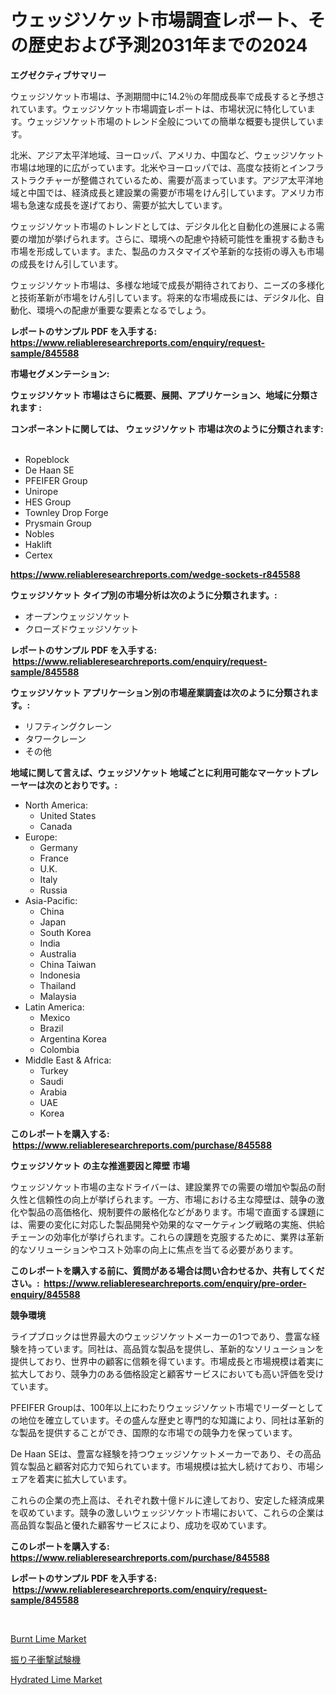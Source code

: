 <p><h1>ウェッジソケット市場調査レポート、その歴史および予測2031年までの2024</h1></p><p><strong>エグゼクティブサマリー</strong></p>
<p><p>ウェッジソケット市場は、予測期間中に14.2％の年間成長率で成長すると予想されています。ウェッジソケット市場調査レポートは、市場状況に特化しています。ウェッジソケット市場のトレンド全般についての簡単な概要も提供しています。</p><p>北米、アジア太平洋地域、ヨーロッパ、アメリカ、中国など、ウェッジソケット市場は地理的に広がっています。北米やヨーロッパでは、高度な技術とインフラストラクチャーが整備されているため、需要が高まっています。アジア太平洋地域と中国では、経済成長と建設業の需要が市場をけん引しています。アメリカ市場も急速な成長を遂げており、需要が拡大しています。</p><p>ウェッジソケット市場のトレンドとしては、デジタル化と自動化の進展による需要の増加が挙げられます。さらに、環境への配慮や持続可能性を重視する動きも市場を形成しています。また、製品のカスタマイズや革新的な技術の導入も市場の成長をけん引しています。</p><p>ウェッジソケット市場は、多様な地域で成長が期待されており、ニーズの多様化と技術革新が市場をけん引しています。将来的な市場成長には、デジタル化、自動化、環境への配慮が重要な要素となるでしょう。</p></p>
<p><strong>レポートのサンプル PDF を入手する: <a href="https://www.reliableresearchreports.com/enquiry/request-sample/845588">https://www.reliableresearchreports.com/enquiry/request-sample/845588</a></strong></p>
<p><strong>市場セグメンテーション:</strong></p>
<p><strong> ウェッジソケット 市場はさらに概要、展開、アプリケーション、地域に分類されます :</strong></p>
<p><strong>コンポーネントに関しては、 ウェッジソケット 市場は次のように分類されます: &nbsp;</strong></p>
<p><ul><li>Ropeblock</li><li>De Haan SE</li><li>PFEIFER Group</li><li>Unirope</li><li>HES Group</li><li>Townley Drop Forge</li><li>Prysmain Group</li><li>Nobles</li><li>Haklift</li><li>Certex</li></ul></p>
<p><strong><a href="https://www.reliableresearchreports.com/wedge-sockets-r845588">https://www.reliableresearchreports.com/wedge-sockets-r845588</a></strong></p>
<p><strong> ウェッジソケット タイプ別の市場分析は次のように分類されます。:</strong></p>
<p><ul><li>オープンウェッジソケット</li><li>クローズドウェッジソケット</li></ul></p>
<p><strong>レポートのサンプル PDF を入手する: &nbsp;<a href="https://www.reliableresearchreports.com/enquiry/request-sample/845588">https://www.reliableresearchreports.com/enquiry/request-sample/845588</a></strong></p>
<p><strong> ウェッジソケット アプリケーション別の市場産業調査は次のように分類されます。:</strong></p>
<p><ul><li>リフティングクレーン</li><li>タワークレーン</li><li>その他</li></ul></p>
<p><strong>地域に関して言えば、ウェッジソケット 地域ごとに利用可能なマーケットプレーヤーは次のとおりです。:</strong></p>
<p><ul>
    <li>
        North America:
        <ul>
            <li>United States</li>
            <li>Canada</li>
        </ul>
    </li>
    <li>
        Europe:
        <ul>
            <li>Germany</li>
            <li>France</li>
            <li>U.K.</li>
            <li>Italy</li>
            <li>Russia</li>
        </ul>
    </li>
    <li>
        Asia-Pacific:
        <ul>
            <li>China</li>
            <li>Japan</li>
            <li>South Korea</li>
            <li>India</li>
            <li>Australia</li>
            <li>China Taiwan</li>
            <li>Indonesia</li>
            <li>Thailand</li>
            <li>Malaysia</li>
        </ul>
    </li>
    <li>
        Latin America:
        <ul>
            <li>Mexico</li>
            <li>Brazil</li>
            <li>Argentina Korea</li>
            <li>Colombia</li>
        </ul>
    </li>
    <li>
        Middle East & Africa:
        <ul>
            <li>Turkey</li>
            <li>Saudi</li>
            <li>Arabia</li>
            <li>UAE</li>
            <li>Korea</li>
        </ul>
    </li>
    </ul></p>
<p><strong>このレポートを購入する: &nbsp;<a href="https://www.reliableresearchreports.com/purchase/845588">https://www.reliableresearchreports.com/purchase/845588</a></strong></p>
<p><strong>ウェッジソケット の主な推進要因と障壁 市場</strong></p>
<p><p>ウェッジソケット市場の主なドライバーは、建設業界での需要の増加や製品の耐久性と信頼性の向上が挙げられます。一方、市場における主な障壁は、競争の激化や製品の高価格化、規制要件の厳格化などがあります。市場で直面する課題には、需要の変化に対応した製品開発や効果的なマーケティング戦略の実施、供給チェーンの効率化が挙げられます。これらの課題を克服するために、業界は革新的なソリューションやコスト効率の向上に焦点を当てる必要があります。</p></p>
<p><strong>このレポートを購入する前に、質問がある場合は問い合わせるか、共有してください。:&nbsp; <a href="https://www.reliableresearchreports.com/enquiry/pre-order-enquiry/845588">https://www.reliableresearchreports.com/enquiry/pre-order-enquiry/845588</a></strong></p>
<p><strong>競争環境</strong></p>
<p><p>ライプブロックは世界最大のウェッジソケットメーカーの1つであり、豊富な経験を持っています。同社は、高品質な製品を提供し、革新的なソリューションを提供しており、世界中の顧客に信頼を得ています。市場成長と市場規模は着実に拡大しており、競争力のある価格設定と顧客サービスにおいても高い評価を受けています。</p><p>PFEIFER Groupは、100年以上にわたりウェッジソケット市場でリーダーとしての地位を確立しています。その盛んな歴史と専門的な知識により、同社は革新的な製品を提供することができ、国際的な市場での競争力を保っています。</p><p>De Haan SEは、豊富な経験を持つウェッジソケットメーカーであり、その高品質な製品と顧客対応力で知られています。市場規模は拡大し続けており、市場シェアを着実に拡大しています。</p><p>これらの企業の売上高は、それぞれ数十億ドルに達しており、安定した経済成果を収めています。競争の激しいウェッジソケット市場において、これらの企業は高品質な製品と優れた顧客サービスにより、成功を収めています。</p></p>
<p><strong>このレポートを購入する: &nbsp; <a href="https://www.reliableresearchreports.com/purchase/845588">https://www.reliableresearchreports.com/purchase/845588</a></strong></p>
<p><strong>レポートのサンプル PDF を入手する: &nbsp;<a href="https://www.reliableresearchreports.com/enquiry/request-sample/845588">https://www.reliableresearchreports.com/enquiry/request-sample/845588</a></strong><strong></strong></p>
<p>&nbsp;</p>
<p><p><a href="https://circular-yam-9b9.notion.site/Insights-into-Burnt-Lime-Market-Size-Analysing-Market-Share-Trends-and-Growth-from-2024-to-2031-24afac0a2ce34b79a962e9e60757da31">Burnt Lime Market</a></p><p><a href="https://medium.com/@carmenfery2023/%E6%AC%A1%E3%81%AE%E6%96%87%E7%AB%A0%E3%82%92%E6%97%A5%E6%9C%AC%E8%AA%9E%E3%81%AB%E7%BF%BB%E8%A8%B3%E3%81%97%E3%81%A6%E3%81%8F%E3%81%A0%E3%81%95%E3%81%84-%E3%83%91%E3%83%B3%E3%83%87%E3%83%A5%E3%83%A9%E3%83%A0%E8%A1%9D%E6%92%83%E8%A9%A6%E9%A8%93%E6%A9%9F%E5%B8%82%E5%A0%B4%E3%81%AE%E3%83%88%E3%83%AC%E3%83%B3%E3%83%89%E3%81%A8%E5%B8%82%E5%A0%B4%E5%88%86%E6%9E%90%E3%81%AF-2024%E5%B9%B4%E3%81%8B%E3%82%892031%E5%B9%B4%E3%81%BE%E3%81%A7%E3%81%AE%E9%96%93%E3%81%AB%E4%BA%88%E6%B8%AC%E3%81%95%E3%82%8C%E3%81%A6%E3%81%84%E3%81%BE%E3%81%99-quot-f0157d57aac6">振り子衝撃試験機</a></p><p><a href="https://cedar-agate-3da.notion.site/Hydrated-Lime-Market-Size-Furnishes-Valuable-Information-Encompassing-Market-Share-Market-Trends-a-6a8e70af529c4b65897a74c728b9963b">Hydrated Lime Market</a></p></p>